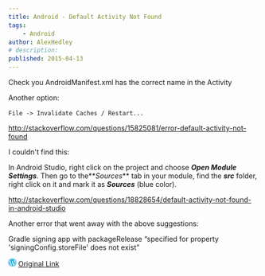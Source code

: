 ```yaml
---
title: Android - Default Activity Not Found
tags:
    - Android
author: AlexHedley
# description: 
published: 2015-04-13
---
```


Check you AndroidManifest.xml has the correct name in the Activity

Another option:

```
File -> Invalidate Caches / Restart...
```

http://stackoverflow.com/questions/15825081/error-default-activity-not-found

I couldn't find this:

In Android Studio, right click on the project and choose **_Open Module Settings_**. Then go to the**_Sources_** tab in your module, find the **_src_** folder, right click on it and mark it as **_Sources_** (blue color).

http://stackoverflow.com/questions/18828654/default-activity-not-found-in-android-studio

Another error that went away with the above suggestions:

Gradle signing app with packageRelease “specified for property 'signingConfig.storeFile' does not exist”

![Wordpress](../images/wordpress.png "Wordpress") [Original Link](https://alexhedley.wordpress.com/2015/04/13/android-default-activity-not-found/)
